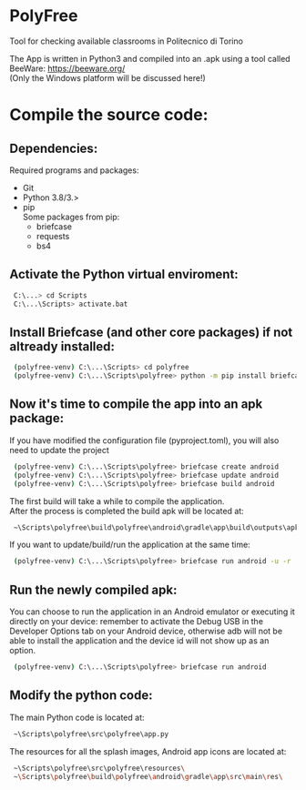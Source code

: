 # PolyFree
 Tool for checking available classrooms in Politecnico di Torino
 
 The App is written in Python3 and compiled into an .apk using a tool called BeeWare: https://beeware.org/  
 (Only the Windows platform will be discussed here!)
 
# Compile the source code:  
 ## Dependencies:
   Required programs and packages:
   - Git
   - Python 3.8/3.>
   - pip  
   Some packages from pip:
     - briefcase
     - requests
     - bs4

 ## Activate the Python virtual enviroment:
   ```bash
    C:\...> cd Scripts
    C:\...\Scripts> activate.bat
   ```

   ## Install Briefcase (and other core packages) if not altready installed:
   ```bash
    (polyfree-venv) C:\...\Scripts> cd polyfree
    (polyfree-venv) C:\...\Scripts\polyfree> python -m pip install briefcase requests bs4
   ```

   ## Now it's time to compile the app into an apk package:
   If you have modified the configuration file (pyproject.toml), you will also need to update the project
   ```bash
    (polyfree-venv) C:\...\Scripts\polyfree> briefcase create android
    (polyfree-venv) C:\...\Scripts\polyfree> briefcase update android
    (polyfree-venv) C:\...\Scripts\polyfree> briefcase build android
   ```
   The first build will take a while to compile the application.  
   After the process is completed the build apk will be located at:
   ```bash
    ~\Scripts\polyfree\build\polyfree\android\gradle\app\build\outputs\apk\debug\app-debug.apk
   ```
   If you want to update/build/run the application at the same time:
   ```bash
    (polyfree-venv) C:\...\Scripts\polyfree> briefcase run android -u -r
   ```

   ## Run the newly compiled apk:
   You can choose to run the application in an Android emulator or executing it directly on your device:
   remember to activate the Debug USB in the Developer Options tab on your Android device, otherwise adb
   will not be able to install the application and the device id will not show up as an option.
   ```bash
    (polyfree-venv) C:\...\Scripts\polyfree> briefcase run android
   ```

   ## Modify the python code:
   The main Python code is located at:
   ```bash
    ~\Scripts\polyfree\src\polyfree\app.py
   ```
   The resources for all the splash images, Android app icons are located at:
   ```bash
    ~\Scripts\polyfree\src\polyfree\resources\
    ~\Scripts\polyfree\build\polyfree\android\gradle\app\src\main\res\
   ```
